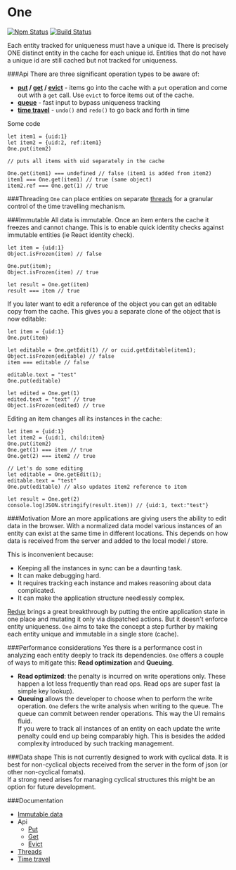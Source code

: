 # One

[![Npm Status](https://badge.fury.io/js/one.svg)](https://npmjs.com/package/one) [![Build Status](https://travis-ci.org/maierson/one.svg)](https://travis-ci.org/maierson/one) 


Each entity tracked for uniqueness must have a unique id. There is precisely ONE distinct entity in the cache 
for each unique id. Entities that do not have a unique id are still cached but not tracked for uniqueness.

###Api
There are three significant operation types to be aware of:
* **[put](https://maierson.gitbooks.io/one/content/put.html) / [get](https://maierson.gitbooks.io/one/content/get.html) / [evict](https://maierson.gitbooks.io/one/content/evict.html)** - items go into the cache with a ```put``` operation and come out with a ```get``` call. Use ```evict``` to force items out of the cache.
* **[queue](https://maierson.gitbooks.io/one/content/queue.html)** - fast input to bypass uniqueness tracking
* **[time travel](https://maierson.gitbooks.io/one/content/time_travel.html)** - ```undo()``` and ```redo()``` to go back and forth in time

Some code

    let item1 = {uid:1}
    let item2 = {uid:2, ref:item1}
    One.put(item2)
    
    // puts all items with uid separately in the cache
    
    One.get(item1) === undefined // false (item1 is added from item2)
    item1 === One.get(item1) // true (same object)
    item2.ref === One.get(1) // true


###Threading
```One``` can place entities on separate [threads](https://maierson.gitbooks.io/one/content/threads.html) for a granular control of the time travelling mechanism.

###Immutable 
All data is immutable. Once an item enters the cache it freezes and cannot change. This is to enable quick identity checks against immutable entities (ie React identity check). 

    let item = {uid:1}
    Object.isFrozen(item) // false
    
    One.put(item);
    Object.isFrozen(item) // true
    
    let result = One.get(item)
    result === item // true

If you later want to edit a reference of the object you can get an editable copy from the cache. This gives you a separate clone of the object that is now editable:

    let item = {uid:1}
    One.put(item)
    
    let editable = One.getEdit(1) // or cuid.getEditable(item1);
    Object.isFrozen(editable) // false
    item === editable // false
    
    editable.text = "test"
    One.put(editable)
    
    let edited = One.get(1)
    edited.text = "text" // true
    Object.isFrozen(edited) // true

Editing an item changes all its instances in the cache:

    let item = {uid:1}
    let item2 = {uid:1, child:item}
    One.put(item2)
    One.get(1) === item // true
    One.get(2) === item2 // true
    
    // Let's do some editing
    let editable = One.getEdit(1);
    editable.text = "test"
    One.put(editable) // also updates item2 reference to item
    
    let result = One.get(2)
    console.log(JSON.stringify(result.item)) // {uid:1, text:"test"}


###Motivation
More an more applications are giving users the ability to edit data in the browser. 
With a normalized data model various instances of an entity can exist at the same time in different locations. This depends on how data is received from the server and added to the local model / store. 

This is inconvenient because: 
* Keeping all the instances in sync can be a daunting task. 
* It can make debugging hard. 
* It requires tracking each instance and makes reasoning about data complicated. 
* It can make the application structure needlessly complex.

[Redux](https://github.com/reactjs/redux) brings a great breakthrough by putting the entire application state in one place and mutating it only via dispatched actions. But it doesn't enforce entity uniqueness. ```One``` aims to take the concept a step further by making each entity unique and immutable in a single store (cache).

###Performance considerations
Yes there is a performance cost in analyzing each entity deeply to track its dependencies. ```One``` offers a couple of ways to mitigate this: **Read optimization** and **Queuing**. 
* **Read optimized**: the penalty is incurred on write operations only. These happen a lot less frequently than read ops. Read ops are super fast (a simple key lookup).
* **Queuing** allows the developer to choose when to perform the write operation. ```One``` defers the write analysis when writing to the queue. The queue can commit between render operations. This way the UI remains fluid.   
If you were to track all instances of an entity on each update the write penalty could end up being comparably high. This is besides the added complexity introduced by such tracking management.

###Data shape
This is not currently designed to work with cyclical data. It is best for non-cyclical objects received from the server in the form of json (or other non-cyclical fomats).  
If a strong need arises for managing cyclical structures this might be an option for future development.

###Documentation
* [Immutable data](https://maierson.gitbooks.io/one/content/immutable_data.html)
* Api
  * [Put](https://maierson.gitbooks.io/one/content/put.html)
  * [Get](https://maierson.gitbooks.io/one/content/get.html)
  * [Evict](https://maierson.gitbooks.io/one/content/evict.html)
* [Threads](https://maierson.gitbooks.io/one/content/threads.html)
* [Time travel](https://maierson.gitbooks.io/one/content/time_travel.html)

    
